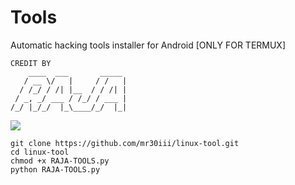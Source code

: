 # Tools

Automatic hacking tools installer for Android [ONLY FOR TERMUX]

```
CREDIT BY
    ____  ___       _____
   / __ \/   |     / /   |
  / /_/ / /| |__  / / /| |
 / _, _/ ___ / /_/ / ___ |
/_/ |_/_/  |_\____/_/  |_|

```

<img src="https://files.catbox.moe/aytazf.jpg"/>

```
git clone https://github.com/mr30iii/linux-tool.git
cd linux-tool
chmod +x RAJA-TOOLS.py
python RAJA-TOOLS.py
```
